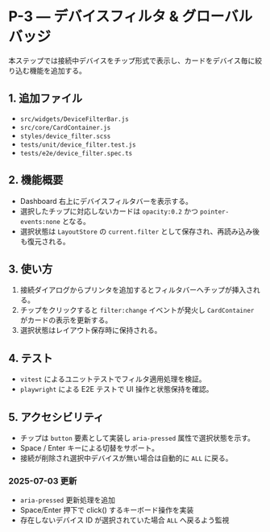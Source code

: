 # P-3 ― デバイスフィルタ & グローバルバッジ

本ステップでは接続中デバイスをチップ形式で表示し、カードをデバイス毎に絞り込む機能を追加する。

## 1. 追加ファイル
- `src/widgets/DeviceFilterBar.js`
- `src/core/CardContainer.js`
- `styles/device_filter.scss`
- `tests/unit/device_filter.test.js`
- `tests/e2e/device_filter.spec.ts`

## 2. 機能概要
- Dashboard 右上にデバイスフィルタバーを表示する。
- 選択したチップに対応しないカードは `opacity:0.2` かつ `pointer-events:none` となる。
- 選択状態は `LayoutStore` の `current.filter` として保存され、再読み込み後も復元される。

## 3. 使い方
1. 接続ダイアログからプリンタを追加するとフィルタバーへチップが挿入される。
2. チップをクリックすると `filter:change` イベントが発火し `CardContainer` がカードの表示を更新する。
3. 選択状態はレイアウト保存時に保持される。

## 4. テスト
- `vitest` によるユニットテストでフィルタ適用処理を検証。
- `playwright` による E2E テストで UI 操作と状態保持を確認。

## 5. アクセシビリティ
- チップは `button` 要素として実装し `aria-pressed` 属性で選択状態を示す。
- Space / Enter キーによる切替をサポート。
- 接続が削除され選択中デバイスが無い場合は自動的に `ALL` に戻る。

### 2025-07-03 更新
- `aria-pressed` 更新処理を追加
- Space/Enter 押下で click() するキーボード操作を実装
- 存在しないデバイス ID が選択されていた場合 `ALL` へ戻るよう監視

